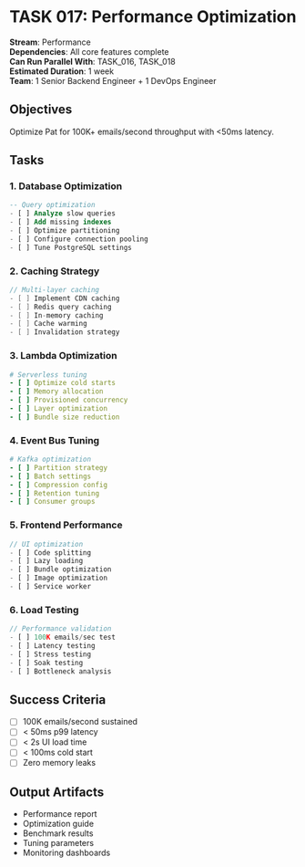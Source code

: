 # TASK 017: Performance Optimization

**Stream**: Performance  
**Dependencies**: All core features complete  
**Can Run Parallel With**: TASK_016, TASK_018  
**Estimated Duration**: 1 week  
**Team**: 1 Senior Backend Engineer + 1 DevOps Engineer

## Objectives
Optimize Pat for 100K+ emails/second throughput with <50ms latency.

## Tasks

### 1. Database Optimization
```sql
-- Query optimization
- [ ] Analyze slow queries
- [ ] Add missing indexes
- [ ] Optimize partitioning
- [ ] Configure connection pooling
- [ ] Tune PostgreSQL settings
```

### 2. Caching Strategy
```go
// Multi-layer caching
- [ ] Implement CDN caching
- [ ] Redis query caching
- [ ] In-memory caching
- [ ] Cache warming
- [ ] Invalidation strategy
```

### 3. Lambda Optimization
```yaml
# Serverless tuning
- [ ] Optimize cold starts
- [ ] Memory allocation
- [ ] Provisioned concurrency
- [ ] Layer optimization
- [ ] Bundle size reduction
```

### 4. Event Bus Tuning
```yaml
# Kafka optimization
- [ ] Partition strategy
- [ ] Batch settings
- [ ] Compression config
- [ ] Retention tuning
- [ ] Consumer groups
```

### 5. Frontend Performance
```typescript
// UI optimization
- [ ] Code splitting
- [ ] Lazy loading
- [ ] Bundle optimization
- [ ] Image optimization
- [ ] Service worker
```

### 6. Load Testing
```javascript
// Performance validation
- [ ] 100K emails/sec test
- [ ] Latency testing
- [ ] Stress testing
- [ ] Soak testing
- [ ] Bottleneck analysis
```

## Success Criteria
- [ ] 100K emails/second sustained
- [ ] < 50ms p99 latency
- [ ] < 2s UI load time
- [ ] < 100ms cold start
- [ ] Zero memory leaks

## Output Artifacts
- Performance report
- Optimization guide
- Benchmark results
- Tuning parameters
- Monitoring dashboards